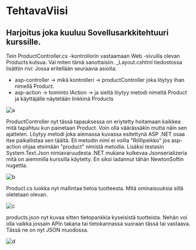 # TehtavaViisi

## Harjoitus joka kuuluu Sovellusarkkitehtuuri kurssille.

Tein ProductController.cs -kontrollorin vastaamaan Web -sivuilla olevan Products kutsua. 
Vai miten tämä sanottaisiin. 
_Layout.cshtml tiedostossa lisättiin rivi:
Jossa eritellään seuraavia asioita:
- asp-controller -> mikä kontrolleri -> productController joka löytyy ihan nimellä Product.
- asp-action -> toiminto IAction -> ja sieltä löytyy metodi nimeltä Product ja käyttäjälle näytetään linkkinä Products
  
![a](https://github.com/user-attachments/assets/f29aeb38-e824-41d9-a322-25636fbacc14)

ProductController nyt tässä tapauksessa on eriytetty hoitamaan kaikkea mitä tapahtuu kun painetaan Product. Voin olla väärässäkin mutta näin sen ajattelen.
Löytyy metodi joka aiemassa kuvassa esitettynä ASP .NET osaa itse paikallistaa sen täältä. Eli metodin nimi ei voilla "Röllipeikko" jos asp-action ohjaa etsimään "product" nimistä metodia.
Lisäksi testasin System.Text.Json nimiavaruudesta .NET mukana kulkevaa Jsonserializeria mitä on aiemmilla kurssilla käytetty. En siksi ladannut tähän NewtonSoftin nugettia. 

![b](https://github.com/user-attachments/assets/7000d2b0-e639-4f65-8a05-59311ccf4390)

Product.cs luokka nyt mallintaa tietoa tuotteesta. Mitä ominaisuuksia sillä oletetaan olevan.

![c](https://github.com/user-attachments/assets/6f4a2792-9561-48d8-8cce-66400a7c101b)

products.json nyt kuvaa sitten tietopankkia kyseisistä tuotteista. Nehän voi olla vaikka jossain APIn takana tai tietokannassa suoraan tässä tai vastaava. Tässä ne on nyt JSON muodossa. 

![d](https://github.com/user-attachments/assets/928384ba-de63-4afc-a3b1-c661c0248fc1)
